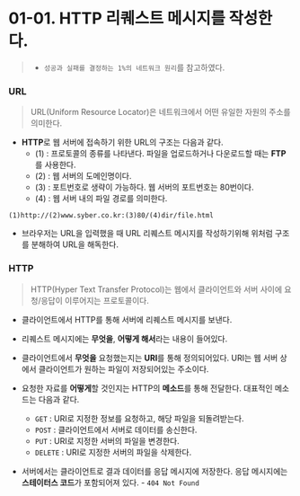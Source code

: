 # 01-01. HTTP 리퀘스트 메시지를 작성한다.

> - `성공과 실패를 결정하는 1%의 네트워크 원리`를 참고하였다.



### URL

> URL(Uniform Resource Locator)은 네트워크에서 어떤 유일한 자원의 주소를 의미한다.

- **HTTP**로 웹 서버에 접속하기 위한 URL의 구조는 다음과 같다.
  - (1) : 프로토콜의 종류를 나타낸다. 파일을 업로드하거나 다운로드할 때는 **FTP**를 사용한다.
  - (2) : 웹 서버의 도메인명이다. 
  - (3) : 포트번호로 생략이 가능하다. 웹 서버의 포트번호는 80번이다.
  - (4) : 웹 서버 내의 파일 경로를 의미한다.

```shell
(1)http://(2)www.syber.co.kr:(3)80/(4)dir/file.html
```

- 브라우저는 URL을 입력했을 때 URL 리퀘스트 메시지를 작성하기위해 위처럼 구조를 분해하여 URL을 해독한다.



### HTTP

> HTTP(Hyper Text Transfer Protocol)는 웹에서 클라이언트와 서버 사이에 요청/응답이 이루어지는 프로토콜이다.

- 클라이언트에서 HTTP를 통해 서버에 리퀘스트 메시지를 보낸다.
- 리퀘스트 메시지에는 **무엇을**, **어떻게 해서**라는 내용이 들어있다.

- 클라이언트에서 **무엇을** 요청했는지는 **URI**를 통해 정의되어있다. URI는 웹 서버 상에서 클라이언트가 원하는 파일이 저장되어있는 주소이다.
- 요청한 자료를 **어떻게**할 것인지는 HTTP의 **메소드**를 통해 전달한다. 대표적인 메소드는 다음과 같다.
  - `GET` : URI로 지정한 정보를 요청하고, 해당 파일을 되돌려받는다.
  - `POST` : 클라이언트에서 서버로 데이터를 송신한다. 
  - `PUT` : URI로 지정한 서버의 파일을 변경한다.
  - `DELETE` : URI로 지정한 서버의 파일을 삭제한다.
- 서버에서는 클라이언트로 결과 데이터를 응답 메시지에 저장한다. 응답 메시지에는 **스테이터스 코드**가 포함되어져 있다. - `404 Not Found`
